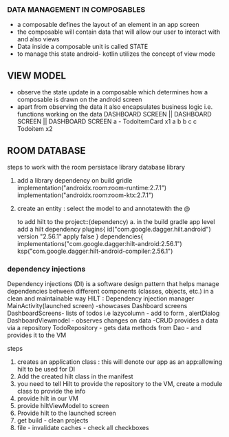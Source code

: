 ###  DATA MANAGEMENT IN COMPOSABLES
- a composable defines the layout of an element in an app screen 
- the composable will contain data that will allow our user to interact with and also views
- Data inside a composable unit is called STATE
- to manage this state android- kotlin utilizes the concept of view mode

## VIEW MODEL
- observe the state update in a composable which determines how a composable is drawn on the android screen
- apart from observing the data it also encapsulates business logic i.e. functions working on the data
  DASHBOARD SCREEN || DASHBOARD SCREEN || DASHBOARD SCREEN a - TodoItemCard x1 a b b c c Todoitem x2

## ROOM DATABASE
steps to work with the room persistace library database library
1. add a library dependency on build gridle
   implementation("androidx.room:room-runtime:2.7.1")
   implementation("androidx.room:room-ktx:2.7.1")
2. create an entity : select the model to and annotatewith the 
@ 






   to add hilt to the project::(dependency)
   a. in the build gradle app level add a hilt dependency 
   plugins{
id("com.google.dagger.hilt.android") version "2.56.1" apply false
   }
dependencies{
implementations("com.google.dagger:hilt-android:2.56.1")
ksp("com.google.dagger:hilt-android-compiler:2.56.1")

### dependency injections
Dependency injections (DI) is a software design pattern that helps manage dependencies between
different components (classes, objects, etc.) in a clean and maintainable way
HILT : Dependency injection manager
MainActivity(launched screen)
    -showcases Dashboard screens
DashboardScreens- lists of todos i.e lazycolumn
                - add to form , alertDialog
DashboardViewmodel - observes changes on data
                   -CRUD provides a data via a repository
TodoRepository     - gets data methods from Dao
                    - and provides it to the VM

steps
1. creates an  application class : this will denote our app as an app:allowing hilt to be used for DI
2. Add the created hilt class in the manifest
3. you need to tell Hilt to provide the repository to the VM, create a module class to provide the info
4. provide hilt in our VM
5. provide hiltViewModel to screen
6. Provide hilt to the launched screen
7. get build - clean projects
8. file - invalidate caches - check all checkboxes
   